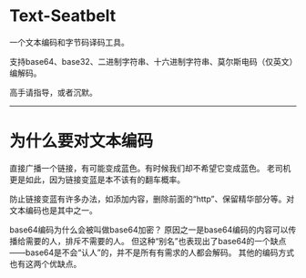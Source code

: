 # Text-Seatbelt
一个文本编码和字节码译码工具。

支持base64、base32、二进制字符串、十六进制字符串、莫尔斯电码（仅英文）编解码。

高手请指导，或者沉默。

---
# 为什么要对文本编码
直接广播一个链接，有可能变成蓝色。有时候我们却不希望它变成蓝色。
老司机更是如此，因为链接变蓝是本不该有的翻车概率。

防止链接变蓝有许多办法，如添加内容，删除前面的“http”、保留精华部分等。对文本编码也是其中之一。

base64编码为什么会被叫做base64加密？
原因之一是base64编码的内容可以传播给需要的人，排斥不需要的人。
但这种“别名”也表现出了base64的一个缺点——base64是不会“认人”的，并不是所有有需求的人都会解码。
其他的编码方式也有这两个优缺点。
